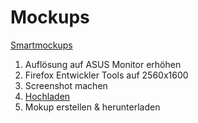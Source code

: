 # Mockups

[Smartmockups](https://smartmockups.com/de/)

1. Auflösung auf ASUS Monitor erhöhen
2. Firefox Entwickler Tools auf 2560x1600
3. Screenshot machen
4. [Hochladen](https://smartmockups.com/de/mockup/macbook-air-in-3-colors-V3Irsd7od)
5. Mokup erstellen & herunterladen